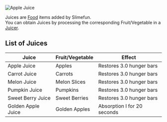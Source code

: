 ![Apple Juice](https://raw.githubusercontent.com/TheBusyBiscuit/Slimefun4-Wiki/master/images/item-apple-juice.gif)

Juices are [Food](https://github.com/TheBusyBiscuit/Slimefun4/wiki/Food) items added by Slimefun.<br>
You can obtain Juices by processing the corresponding Fruit/Vegetable in a [Juicer](https://github.com/TheBusyBiscuit/Slimefun4/wiki/Juicer).

## List of Juices
| Juice | Fruit/Vegetable | Effect |
| ----------- | ------------------- | --------------------------------- |
| Apple Juice | Apples | Restores 3.0 hunger bars |
| Carrot Juice | Carrots | Restores 3.0 hunger bars |
| Melon Juice | Melon Slices | Restores 3.0 hunger bars |
| Pumpkin Juice | Pumpkins | Restores 3.0 hunger bars |
| Sweet Berry Juice | Sweet Berries | Restores 3.0 hunger bars |
| Golden Apple Juice | Golden Apples | Absorption I for 20 seconds |
